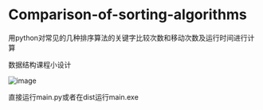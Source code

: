 # Comparison-of-sorting-algorithms
用python对常见的几种排序算法的关键字比较次数和移动次数及运行时间进行计算

数据结构课程小设计

![image](https://user-images.githubusercontent.com/87610378/160761965-1bb77fb7-8f3a-422b-978b-e091ea9d38fb.png)

直接运行main.py或者在dist运行main.exe
